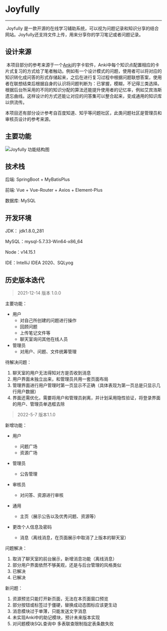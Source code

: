# Joyfully
<hr />

​	Joyfully 是一款开源的在线学习辅助系统，可以视为问题记录和知识分享的结合网站。Joyfully还支持文件上传，用来分享你的学习笔记或者问题记录。

## 设计来源

​	本项目部分的参考来源于一个[Anki](https://www.zhihu.com/topic/19783871/top-answers)的字卡软件，Anki中每个知识点配置相应的卡片式复习的方式给了笔者触动。例如有一个设计模式的问题，使用者可以将对应的知识转化成问答的形式存储起来，之后在进行复习过程中根据问题联想答案，使用者在联想结束后根据自身的认识将问题判断为：已掌握，模糊，不记得三类选择。根据后台所采用的不同的知识分配的算法还能提升使用者的记忆率，例如艾宾浩斯遗忘曲线。这样设计的方式还能让对应的问答集可以整合起来，变成通用的知识库以供流传。

​	本项目还有部分设计参考自百度知道、知乎等问题社区，此类问题社区是管理员和审核员设计的参考来源。

## 主要功能
![Joyfully 功能结构图](http://assets.processon.com/chart_image/5fe68ffe63768932a286115b.png)

## 技术栈

后端: SpringBoot + MyBatisPlus

前端: Vue + Vue-Router + Axios + Element-Plus

数据库: MySQL

## 开发环境

JDK： jdk1.8.0_281

MySQL：mysql-5.7.33-Win64-x86_64

Node：v14.15.1  

IDE：IntelliJ IDEA 2020、SQLyog

## 历史版本迭代
> 2021-12-14 版本 1.0.0

主要功能：

- 用户
    - 对自己所创建的问题进行操作
    - 回顾问题
    - 上传笔记文件等
    - 聊天室询问其他在线人员
- 管理员
    - 对用户、问题、文件统筹管理
    

待解决问题：
1. 聊天室的用户无法得知对方是否收到消息
2. 用户界面未独立出来，和管理员共用一套页面布局
3. 管理界面进行用户管理时第一页显示不正确（具体表现为第一页总是只显示几行用户数据）
4. 界面还需优化，需要将用户和管理员剥离，并计划采用隐性验证，将登录界面的用户、管理员单选框去除

> 2022-5-7  版本1.1.0

新增功能：

- 用户
  - 问题广场
  - 资源广场
- 管理员
  - 公告管理

- 审核员

  - 对问答、资源进行审核

- 通用

  - 主页（展示公告以及优秀问题、资源等）
- 更改个人信息及密码
  - 消息（离线消息，在页面展示中取消了上版本的聊天室）

问题解决：

1. 取消了聊天室的前台展示，新增消息功能（离线消息）
2. 部分用户界面依然不够美观，还是与后台管理的风格类似
3. 已解决
4. 已解决

新问题：

1. 资源预览只能打开新页面，无法在本页面窗口预览
2. 部分按钮或标签过于僵硬，替换成动态图标应该更生动
3. 消息模块过于单薄，只能发送文字消息
4. 未实现Anki中的助记模块，预计未来版本实现
5. 对问题模块SQL查询中 多表联查限制指定表条数失败

  